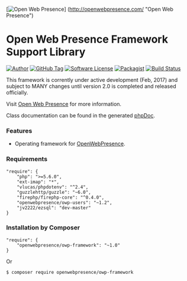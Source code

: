 [![Open Web Presence](https://openwebpresence.com/img/footer-logo.png)]
(http://openwebpresence.com/ "Open Web Presence")

# Open Web Presence Framework Support Library

[![Author](https://img.shields.io/badge/author-btafoya@briantafoya.com-blue.svg?style=flat-square)](https://www.briantafoya.com)
[![GitHub Tag](https://img.shields.io/github/tag/openwebpresence/owp-framework.svg?style=flat-square)](https://github.com/openwebpresence/owp-framework)
[![Software License](https://img.shields.io/badge/license-MIT-brightgreen.svg?style=flat-square)](LICENSE)
[![Packagist](https://img.shields.io/packagist/dt/openwebpresence/owp-framework.svg?maxAge=86400&style=flat-square)](https://packagist.org/packages/openwebpresence/owp-framework)
[![Build Status](https://travis-ci.org/openwebpresence/owp-framework.png?branch=master&style=flat-square)](https://travis-ci.org/openwebpresence/owp-framework)

This framework is corrently under active development (Feb, 2017) and subject to MANY changes until version 2.0 is completed and released officially.

Visit [Open Web Presence](http://openwebpresence.com) for more information.

Class documentation can be found in the generated [phpDoc](https://openwebpresence.github.io/owp-framework/index.html).

### Features

* Operating framework for [OpenWebPresence](https://openwebpresence.com).

### Requirements

    "require": {
        "php": ">=5.6.0",
        "ext-imap": "*",
        "vlucas/phpdotenv": "^2.4",
        "guzzlehttp/guzzle": "~6.0",
        "firephp/firephp-core": "^0.4.0",
        "openwebpresence/owp-users": "~1.2",
        "jv2222/ezsql": "dev-master"
    }

### Installation by Composer

    "require": {
        "openwebpresence/owp-framework": "~1.0"
    }

Or

	$ composer require openwebpresence/owp-framework
